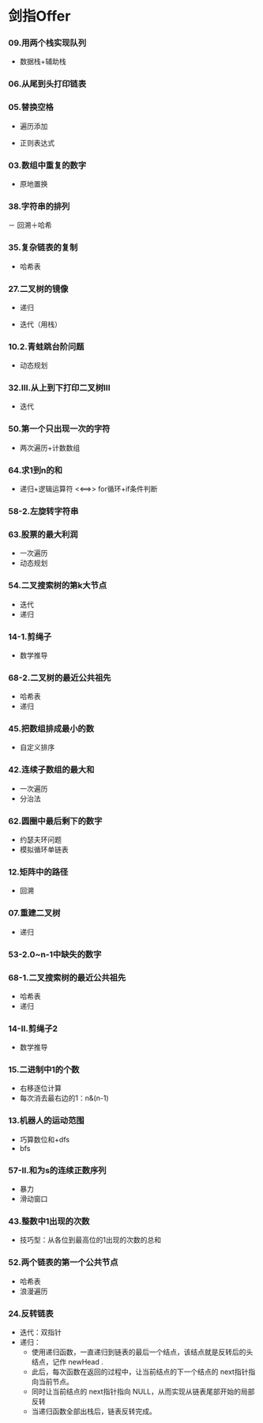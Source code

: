 # 剑指Offer

### 09.用两个栈实现队列

- 数据栈+辅助栈

### 06.从尾到头打印链表

### 05.替换空格

- 遍历添加

- 正则表达式

### 03.数组中重复的数字

- 原地置换

### 38.字符串的排列

－ 回溯＋哈希

### 35.复杂链表的复制

- 哈希表

### 27.二叉树的镜像

- 递归

- 迭代（用栈）

### 10.2.青蛙跳台阶问题

- 动态规划

### 32.Ⅲ.从上到下打印二叉树Ⅲ

- 迭代

### 50.第一个只出现一次的字符

- 两次遍历+计数数组

### 64.求1到n的和

- 递归+逻辑运算符 <<==>> for循环+if条件判断

### 58-2.左旋转字符串

### 63.股票的最大利润

- 一次遍历
- 动态规划

### 54.二叉搜索树的第k大节点

- 迭代
- 递归

### 14-1.剪绳子

- 数学推导

### 68-2.二叉树的最近公共祖先

- 哈希表
- 递归

### 45.把数组排成最小的数

- 自定义排序

### 42.连续子数组的最大和

- 一次遍历
- 分治法

### 62.圆圈中最后剩下的数字

- 约瑟夫环问题
- 模拟循环单链表

### 12.矩阵中的路径

- 回溯

### 07.重建二叉树

- 递归

### 53-2.0~n-1中缺失的数字

### 68-1.二叉搜索树的最近公共祖先

- 哈希表
- 递归

### 14-Ⅱ.剪绳子2

- 数学推导

### 15.二进制中1的个数

- 右移逐位计算
- 每次消去最右边的1：n&(n-1)

### 13.机器人的运动范围

- 巧算数位和+dfs
- bfs

### 57-Ⅱ.和为s的连续正数序列

- 暴力
- 滑动窗口

### 43.整数中1出现的次数

- 技巧型：从各位到最高位的1出现的次数的总和

### 52.两个链表的第一个公共节点

- 哈希表
- 浪漫遍历

### 24.反转链表

- 迭代：双指针
- 递归：
  - 使用递归函数，一直递归到链表的最后一个结点，该结点就是反转后的头结点，记作 newHead .
  - 此后，每次函数在返回的过程中，让当前结点的下一个结点的 next指针指向当前节点。
  - 同时让当前结点的 next指针指向 NULL，从而实现从链表尾部开始的局部反转
  - 当递归函数全部出栈后，链表反转完成。